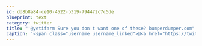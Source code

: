 ```yaml
---
id: dd8b8a84-ce10-4522-b319-794472c7c5de
blueprint: text
category: twitter
title: "'@yetifarm Sure you don't want one of these? bumperdumper.com"
caption: '<span class="username username_linked">@<a href="https://twitter.com/yetifarm" title="Yeti Farm Animation">yetifarm</a></span> Sure you don''t want one of these? <a href="http://www.bumperdumper.com/" title="http://www.bumperdumper.com/" class="link link_untco">bumperdumper.com</a>'
---
```

